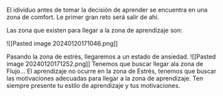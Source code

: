 El idividuo antes de tomar la decisión de aprender se encuentra en una zona de comfort.
Le primer gran reto será salir de ahí.

Las zona que existen para llegar a la zona de aprendizaje son:

![[Pasted image 20240120171046.png]]

Pasando la zona de estrés, llegaremos a un estado de ansiedad.
![[Pasted image 20240120171252.png]]
	Tenemos que buscar llegar ala zona de Flujo... 
El aprendizaje no ocurre en la zona de Estrés, tenemos que buscar las motivaciones adecuadas para llegar a la zona de aprendizaje.
Ten siempre presente tu estilo de aprendizaje y tus motivaciones.